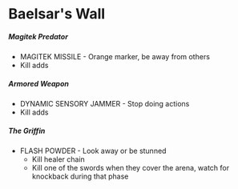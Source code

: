 # Baelsar's Wall

##### Magitek Predator

- MAGITEK MISSILE - Orange marker, be away from others
- Kill adds

##### Armored Weapon

- DYNAMIC SENSORY JAMMER - Stop doing actions
- Kill adds

##### The Griffin

- FLASH POWDER - Look away or be stunned
  - Kill healer chain
  - Kill one of the swords when they cover the arena, watch for knockback during that phase